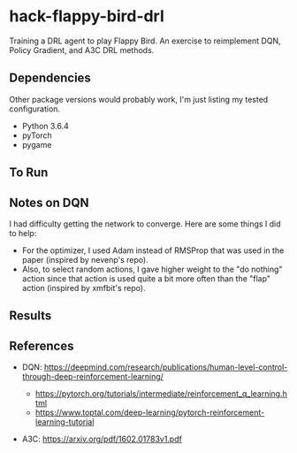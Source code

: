 # hack-flappy-bird-drl
Training a DRL agent to play Flappy Bird. An exercise to reimplement DQN, Policy Gradient, and A3C DRL methods.

## Dependencies
Other package versions would probably work, I'm just listing my tested configuration.
- Python 3.6.4
- pyTorch
- pygame

## To Run

## Notes on DQN
I had difficulty getting the network to converge. Here are some things I did to help:
- For the optimizer, I used Adam instead of RMSProp that was used in the paper (inspired by nevenp's repo). 
- Also, to select random actions, I gave higher weight to the "do nothing" action since that action is used quite a bit more often than the "flap" action (inspired by xmfbit's repo).

## Results

## References
- DQN: https://deepmind.com/research/publications/human-level-control-through-deep-reinforcement-learning/
    - https://pytorch.org/tutorials/intermediate/reinforcement_q_learning.html
    - https://www.toptal.com/deep-learning/pytorch-reinforcement-learning-tutorial

- A3C: https://arxiv.org/pdf/1602.01783v1.pdf